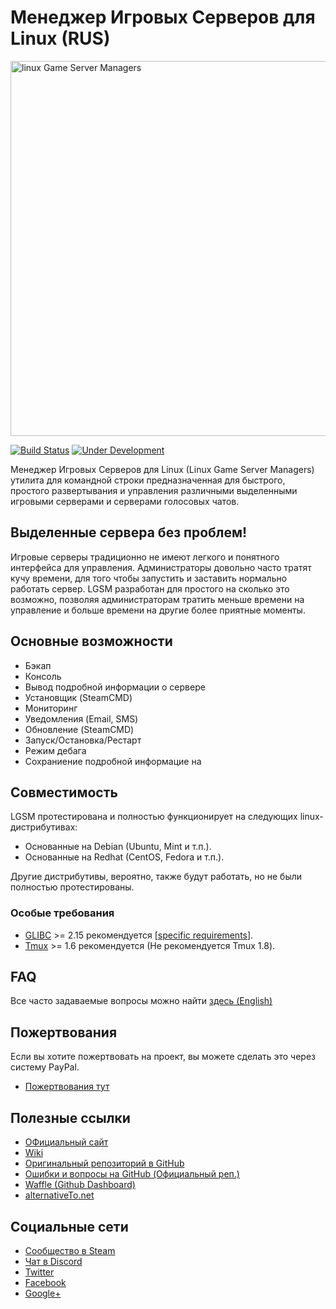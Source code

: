 <h1>Менеджер Игровых Серверов для Linux (RUS)</h1>
<a href="https://gameservermanagers.com">
	<img src="https://github.com/GameServerManagers/LinuxGSM/blob/master/images/logo/lgsm-full-light.png" alt="linux Game Server Managers" width="600" />
</a>

[![Build Status](https://travis-ci.org/GameServerManagers/LinuxGSM.svg?branch=master)](https://travis-ci.org/GameServerManagers/LinuxGSM)
[![Under Development](https://badge.waffle.io/GameServerManagers/LinuxGSM.svg?label=Under%20Development&title=Under%20Development)](http://waffle.io/GameServerManagers/LinuxGSM)

Менеджер Игровых Серверов для Linux (Linux Game Server Managers) утилита для командной строки предназначенная для быстрого, простого развертывания и управления различными выделенными игровыми серверами и серверами голосовых чатов.

<h2>Выделенные сервера без проблем!</h2>
Игровые серверы традиционно не имеют легкого и понятного интерфейса для управления. Администраторы довольно часто тратят кучу времени, для того чтобы запустить и заставить нормально работать сервер. LGSM разработан для простого на сколько это возможно, позволяя администраторам тратить меньше времени на управление и больше времени на другие более приятные моменты.

<h2>Основные возможности</h2>
<ul>
	<li>Бэкап</li>
	<li>Консоль</li>
	<li>Вывод подробной информации о сервере</li>
	<li>Установщик (SteamCMD)</li>
	<li>Мониторинг</li>
	<li>Уведомления (Email, SMS)</li>
	<li>Обновление (SteamCMD)</li>
	<li>Запуск/Остановка/Рестарт</li>
	<li>Режим дебага</li>
	<li>Сохраниение подробной информацие на </li>
</ul>
<h2>Совместимость</h2>
LGSM протестирована и полностью функционирует на следующих linux-дистрибутивах:
<ul>
	<li>Основанные на Debian (Ubuntu, Mint и т.п.).</li>
	<li>Основанные на Redhat (CentOS, Fedora и т.п.).</li>
</ul>
Другие дистрибутивы, вероятно, также будут работать, но не были полностью протестированы.

<h3>Особые требования</h3>
<ul>
	<li><a href="https://github.com/GameServerManagers/LinuxGSM/wiki/Glibc">GLIBC</a> >= 2.15 рекомендуется [<a href="https://github.com/GameServerManagers/LinuxGSM/wiki/Glibc#server-requirements">specific requirements</a>].</li>
	<li><a href="https://github.com/GameServerManagers/LinuxGSM/wiki/Tmux">Tmux</a> >= 1.6 рекомендуется (Не рекомендуется Tmux 1.8).</li>
</ul>

<h2>FAQ</h2>

Все часто задаваемые вопросы можно найти <a href="https://github.com/GameServerManagers/LinuxGSM/wiki/FAQ">здесь (English)</a>

<h2>Пожертвования</h2>
Если вы хотите пожертвовать на проект, вы можете сделать это через систему PayPal. 
<ul>
<li><a href="https://gameservermanagers.com/#donate">Пожертвования тут</a></li>
</ul>

<h2>Полезные ссылки</h2>
<ul>
	<li><a href="https://gameservermanagers.com">ОФициальный сайт</a></li>
	<li><a href="https://github.com/GameServerManagers/LinuxGSM/wiki">Wiki</a></li>
	<li><a href="https://github.com/GameServerManagers/LinuxGSM">Оригинальный репозиторий в GitHub</a></li>
	<li><a href="https://github.com/GameServerManagers/LinuxGSM/issues">Ошибки и вопросы на GitHub (Официальный реп.)</a></li>
	<li><a href="https://waffle.io/GameServerManagers/LinuxGSM">Waffle (Github Dashboard)</a></li>
	<li><a href="http://alternativeto.net/software/linux-game-server-managers/">alternativeTo.net</a></li>
</ul>
<h2>Социальные сети</h2>
<ul>
	<li><a href="http://steamcommunity.com/groups/linuxgsm">Сообщество в Steam</a></li>
	<li><a href="https://discord.gg/0i9cmXVacvXicNl7">Чат в Discord</a></li>
	<li><a href="https://twitter.com/dangibbsuk">Twitter</a></li>
	<li><a href="https://www.facebook.com/linuxgsm">Facebook</a></li>
	<li><a href="https://plus.google.com/+Gameservermanagers1">Google+</a></li>
<ul>
